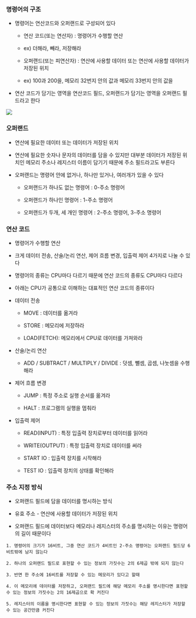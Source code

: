 ### 명령어의 구조

* 명령어는 연산코드와 오퍼랜드로 구성되어 있다

    - 연산 코드(또는 연산자) : 명령어가 수행할 연산
    
    - ex) 더해라, 빼라, 저장해라

    - 오퍼랜드(또는 피연산자) : 연산에 사용할 데이터 또는 연산에 사용할 데이터가 저장된 위치
    
    - ex) 100과 200을, 메모리 32번지 안의 값과 메모리 33번지 안의 값을 

* 연산 코드가 담기는 영역을 연산코드 필드, 오퍼랜드가 담기는 영역을 오퍼랜드 필드라고 한다

<img src ="오퍼랜드1">


### 오퍼랜드

* 연산에 필요한 데이터 또는 데이터가 저장된 위치

* 연산에 필요한 숫자나 문자의 데이터를 담을 수 있지만 대부분 데이터가 저장된 위치인 메모리 주소나 레지스터 이름이 담기기 때문에 주소 필드라고도 부른다

* 오퍼랜드는 명령어 안에 없거나, 하나만 있거나, 여러개가 있을 수 있다

    - 오퍼랜드가 하나도 없는 명령어 : 0-주소 명령어

    - 오퍼랜드가 하나인 명령어 : 1-주소 명령어

    - 오퍼랜드가 두개, 세 개인 명령어 : 2-주소 명령어, 3-주소 명령어

### 연산 코드

* 명령어가 수행할 연산

* 크게 데이터 전송, 산술/논리 연산, 제어 흐름 변경, 입출력 제어 4가지로 나눌 수 있다

* 명령어의 종류는 CPU마다 다르기 때문에 연산 코드의 종류도 CPU마다 다르다

* 아래는 CPU가 공통으로 이해하는 대표적인 연산 코드의 종류이다

* 데이터 전송

    - MOVE : 데이터를 옮겨라

    - STORE : 메모리에 저장하라

    - LOAD(FETCH): 메모리에서 CPU로 데이터를 가져와라

* 산술/논리 연산

    - ADD / SUBTRACT / MULTIPLY / DIVIDE : 덧셈, 뺄셈, 곱셈, 나눗셈을 수행해라

* 제어 흐름 변경

    - JUMP : 특정 주소로 실행 순서를 옮겨라

    - HALT : 프로그램의 실행을 멈춰라

* 입출력 제어

    - READ(INPUT) : 특정 입출력 장치로부터 데이터를 읽어라

    - WRITE(OUTPUT) : 특정 입출력 장치로 데이터를 써라

    - START IO : 입출력 장치를 시작해라

    - TEST IO : 입출력 장치의 상태를 확인해라


### 주소 지정 방식

* 오퍼랜드 필드에 담을 데이터를 명시하는 방식

* 유효 주소 - 연산에 사용할 데이터가 저장된 위치

* 오퍼랜드 필드에 데이터보다 메모리나 레지스터의 주소를 명시하는 이유는 명령어의 길이 때문이다

```
1. 명령어의 크기가 16비트, 그중 연산 코드가 4비트인 2-주소 명령어는 오퍼랜드 필드당 6비트밖에 남지 않는다

2. 하나의 오퍼랜드 필드로 표현할 수 있는 정보의 가짓수는 2의 6제곱 밖에 되지 않는다

3. 반면 한 주소에 16비트를 저장할 수 있는 메모리가 있다고 할때
    
4. 이 메모리에 데이터를 저장하고, 오퍼랜드 필드에 해당 메모리 주소를 명시한다면 표현할 수 있는 정보의 가짓수는 2의 16제곱으로 확 커진다 

5. 레지스터의 이름을 명시한다면 표현할 수 있는 정보의 가짓수는 해당 레지스터가 저장할 수 있는 공간만큼 커진다
```
